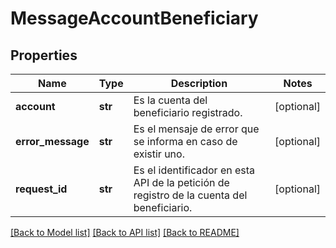 # MessageAccountBeneficiary

## Properties
Name | Type | Description | Notes
------------ | ------------- | ------------- | -------------
**account** | **str** | Es la cuenta del beneficiario registrado. | [optional] 
**error_message** | **str** | Es el mensaje de error que se informa en caso de existir uno. | [optional] 
**request_id** | **str** | Es el identificador en esta API de la petición de registro de la cuenta del beneficiario. | [optional] 

[[Back to Model list]](../README.md#documentation-for-models) [[Back to API list]](../README.md#documentation-for-api-endpoints) [[Back to README]](../README.md)

